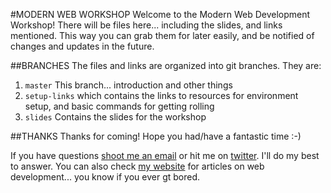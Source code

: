#MODERN WEB WORKSHOP
Welcome to the Modern Web Development Workshop! There will be files here... including the slides, and links mentioned. This way you can grab them for later easily, and be notified of changes and updates in the future.

##BRANCHES
The files and links are organized into git branches. They are:

1. `master` This branch... introduction and other things
2. `setup-links` which contains the links to resources for environment setup, and basic commands for getting rolling
3. `slides` Contains the slides for the workshop

##THANKS
Thanks for coming! Hope you had/have a fantastic time :-)

If you have questions [shoot me an email](mailto:daniel@designfrontier.net) or hit me on [twitter](http://twitter.com/daniel_sellers). I'll do my best to answer. You can also check [my website](http://designfrontier.net) for articles on web development... you know if you ever gt bored.